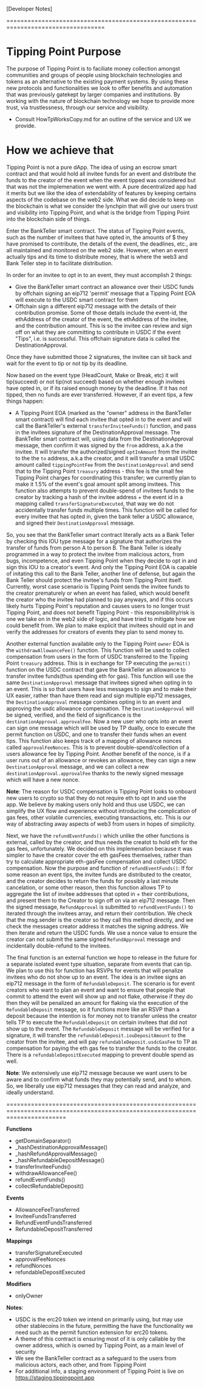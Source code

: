 [Developer Notes]

==================================================================================

# Tipping Point Purpose 

The purpose of Tipping Point is to faciliate money collection amongst communities and groups of people using blockchain technologies
and tokens as an alternative to the existing payment systems. By using these new protocols and functionalities we look to offer
benefits and automation that was previously gatekept by larger companies and institutions. By working with the nature of blockchain
technology we hope to provide more trust, via trustlessness, through our service and visibility.

- Consult HowTpWorksCopy.md for an outline of the service and UX we provide.

# How we achieve that 

Tipping Point is not a pure dApp. The idea of using an escrow smart contract and that would hold all invitee funds for an event and distribute
the funds to the creator of the event when the event tipped was considered but that was not the implemenation we went with.
A pure decentralized app had it merits but we like the idea of extendability of features by keeping certains aspects of the codebase on the
web2 side. What we did decide to keep on the blockchain is what we consider the lynchpin that will give our users trust and visibility into
Tipping Point, and what is the bridge from Tipping Point into the blockchain side of things.

Enter the BankTeller smart contract. The status of Tipping Point events, such as the number of invitees that have opted in, the amounts of $
they have promised to contribute, the details of the event, the deadlines, etc., are all maintained and monitored on the web2 side. However,
when an event actually tips and its time to distribute money, that is where the web3 and Bank Teller step in to facilitate distribution.

In order for an invitee to opt in to an event, they must accomplish 2 things:

- Give the BankTeller smart contract an allowance over their USDC funds by offchain signing an eip712 'permit' message that a Tipping Point EOA will
  execute to the USDC smart contract for them
- Offchain sign a different eip712 message with the details of their contribution promise. Some of those details include the event-id, the ethAddress of the
  creator of the event, the ethAddress of the invitee, and the contribution amount. This is so the invitee can review and sign off on what they are committing
  to contribute in USDC if the event "Tips", i.e. is successful. This offchain signature data is called the DestinationApproval.

Once they have submitted those 2 signatures, the invitee can sit back and wait for the event to tip or not tip by its deadline.

Now based on the event type (HeadCount, Make or Break, etc) it will tip(succeed) or not tip(not succeed) based on whether enough invitees have opted in, or if
its raised enough money by the deadline. If it has not tipped, then no funds are ever transferred. However, if an event tips, a few things happen:

- A Tipping Point EOA (marked as the "owner" address in the BankTeller smart contract) will find each invitee that opted in to the event
  and will call the BankTeller's external `transferInviteeFunds()` function, and pass in the invitees signature of the DestinationApproval message.
  The BankTeller smart contract will, using data from the DestinationApproval message, then confirm it was signed by the `from` address, a.k.a
  the invitee. It will transfer the authorized/signed `optInAmount` from the invitee to the the `to` address, a.k.a the creator, and it will transfer
  a small USDC amount called `tippingPointFee` from the `DestinationApproval` and send that to the Tipping Point `treasury` address - this fee is the
  small fee Tipping Point charges for coordinating this transfer; we currently plan to make it 1.5% of the event's goal amount split among invitees.
  This function also attempts to prevent double-spend of invitees funds to the creator by tracking a hash of the invitee address + the event id in
  a mapping called `transferSignatureExecuted`, that way we do not accidentally transfer funds multiple times. This function will be called for
  every invitee that has opted in, given the bank teller a USDC allowance, and signed their `DestinationApproval` message.

So, you see that the BankTeller smart contract literally acts as a Bank Teller by checking this IOU type message for a signature that authorizes
the transfer of funds from person A to person B. The Bank Teller is ideally programmed in a way to protect the invitee from malicious actors,
from bugs, incompetence, and even Tipping Point when they decide to opt in and sign this IOU to a creator's event. And only the Tipping Point EOA
is capable of initating this call to the Bank Teller, another line of defense, but again the Bank Teller should protect the invitee's funds
from Tipping Point itself. Currently, worst case scenario is Tipping Point sends the invitee funds to the creator prematurely or when an event
has failed, which would benefit the creator who the invitee had planned to pay anyways, and if this occurs likely hurts Tipping Point's reputation
and causes users to no longer trust Tipping Point, and does not benefit Tipping Point - this responsibility/risk is one we take on in the web2
side of logic, and have tried to mitigate how we could benefit from. We plan to make explicit that invitees should opt in and verify the
addresses for creators of events they plan to send money to.

Another external function available only to the Tipping Point `owner` EOA is the `withdrawAllowanceFee()` function. This function will be used to collect
compensation from users in the form of USDC transferred to the Tipping Point `treasury` address. This is in exchange for TP executing the `permit()`
function on the USDC contract that gave the BankTeller an allowance to transfer invitee funds(thus spending eth for gas). This function will use the same `DestinationApproval`
message that invitees signed when opting in to an event. This is so that users have less messages to sign and to make their UX easier,
rather than have them read and sign multiple eip712 messages, the `DestinationApproval` message combines opting in to an event and approving
the usdc allowance compensation. The `DestinationApproval` will be signed, verified, and the field of significance is the
`destinationApproval.approvalFee`. Now a new user who opts into an event can sign one message which will be used by TP dually, once to execute the
permit function on USDC, and one to transfer their funds when an event tips. This function also keeps track of a mapping of allowance nonces
called `approvalFeeNonces`. This is to prevent double-spend/collection of a users allowance fee by Tipping Point. Another benefit of the nonce,
is if a user runs out of an allowance or revokes an allowance, they can sign a new `DestinationApproval` message, and we can collect a new
`destinationApproval.approvalFee` thanks to the newly signed message which will have a new nonce.

**Note**: The reason for USDC compensation is Tipping Point looks to onboard new users to crypto so that they do not require eth to opt in and use the app.
We believe by making users only hold and thus use USDC, we can simplify the UX flow and experience without introducing the complication of gas fees,
other volatile currencies, executing transactions, etc. This is our way of abstracting away aspects of web3 from users in hopes of simplicity.

Next, we have the `refundEventFunds()` which unlike the other functions is external, called by the creator, and thus needs the creatot to hold eth
for the gas fees, unfortunately. We decided on this implemenation because it was simpler to have the creator cover the eth gasFees themselves,
rather than try to calculate appropriate eth-gasFee compensation and collect USDC compensation. Now the purpose and function of `refundEventFunds()`:
If for some reason an event tips, the invitee funds are distributed to the creator, and the creator decides to return the funds for possibly a
last minute cancelation, or some other reason, then this function allows TP to aggregate the list of invitee addresses that opted in + their
contributions, and present them to the Creator to sign off on via an eip712 message. Then the signed message, `RefundApproval` is submitted to
`refundEventFunds()` to iterated through the invitees array, and return their contribution. We check that the msg.sender is the creator so they
call this method directly, and we check the messages creator address it matches the signing address. We then iterate and return the USDC funds.
We use a nonce value to ensure the creator can not submit the same signed `RefundApproval` message and incidentally double-refund to the invitees.

The final function is an external function we hope to release in the future for a separate isolated event type situation, separate from events that can tip.
We plan to use this for function has RSVPs for events that will penalize invitees who do not show up to an event.
The idea is an invitee signs an eip712 message in the form of `RefundableDeposit`. The scenario is for event creators who want to plan an event and want to
ensure that people that commit to attend the event will show up and not flake, otherwise if they do then they will be penalized an amount for flaking via the execution
of the `RefundableDeposit` message, so it functions more like an RSVP than a deposit because the intention is for money not to transfer unless the creator tells
TP to execute the `RefundableDeposit` on certain invitees that did not show up to the event. The `RefundableDeposit` message will be verified for a signature,
it will transfer the `refundableDeposit.iouDepositAmount` to the creator from the invitee, and will pay `refundableDeposit.usdcGasFee` to TP as compensation
for paying the eth gas fee to transfer the funds to the creator. There is a `refundableDepositExecuted` mapping to prevent double spend as well.

**Note**: We extensively use eip712 message because we want users to be aware and to confirm what funds they may potentially send, and to whom. So,
we liberally use eip712 messages that they can read and analyze, and ideally understand.

=============================================================================================================================

 ****Functions**** 
- getDomainSeparator()
- \_hashDestinationApprovalMessage()
- \_hashRefundApprovalMessage()
- \_hashRefundableDepositMessage()
- transferInviteeFunds()
- withdrawAllowanceFee()
- refundEventFunds()
- collectRefundableDeposit()

 ****Events**** 
- AllowanceFeeTransferred
- InviteeFundsTransferred
- RefundEventFundsTransferred
- RefundableDepositTransferred

 ****Mappings**** 
- transferSignatureExecuted
- approvalFeeNonces
- refundNonces
- refundableDepositExecuted

 ****Modifiers**** 
- onlyOwner

**Notes**:

- USDC is the erc20 token we intend on primarily using, but may use other stablecoins in the future, permitting the have the functionality we need such as the permit function extension for erc20 tokens.
- A theme of this contract is ensuring most of it is only callable by the owner address, which is owned by Tipping Point, as a main level of security
- We see the BankTeller contract as a safeguard to the users from malicious actors, each other, and from Tipping Point
- For additional info, a staging environment of Tipping Point is live on https://staging.tippingpoint.app 